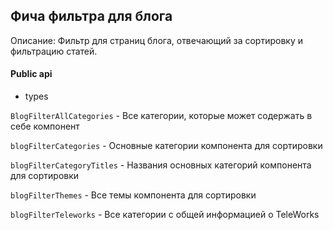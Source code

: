 ## Фича фильтра для блога

Описание:
Фильтр для страниц блога, отвечающий за сортировку и фильтрацию статей.

#### Public api

- types

`BlogFilterAllCategories` - Все категории, которые может содержать в себе компонент

`blogFilterCategories` - Основные категории компонента для сортировки

`blogFilterCategoryTitles` - Названия основных категорий компонента для сортировки

`blogFilterThemes` - Все темы компонента для сортировки

`blogFilterTeleworks` - Все категории с общей информацией о TeleWorks
